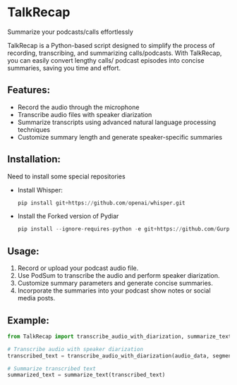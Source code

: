 # TalkRecap
Summarize your podcasts/calls effortlessly

TalkRecap is a Python-based script designed to simplify the process of recording, transcribing, and summarizing calls/podcasts. With TalkRecap, you can easily convert lengthy calls/ podcast episodes into concise summaries, saving you time and effort.

## Features:
- Record the audio through the microphone
- Transcribe audio files with speaker diarization
- Summarize transcripts using advanced natural language processing techniques
- Customize summary length and generate speaker-specific summaries

## Installation:

Need to install some special repositories

- Install Whisper:
  ```python
  pip install git+https://github.com/openai/whisper.git

- Install the Forked version of Pydiar
  ```python
  pip install --ignore-requires-python -e git+https://github.com/Gurpreethgnis/pydiar.git#egg=pydiar

## Usage:
1. Record or upload your podcast audio file.
2. Use PodSum to transcribe the audio and perform speaker diarization.
3. Customize summary parameters and generate concise summaries.
4. Incorporate the summaries into your podcast show notes or social media posts.

## Example:
```python
from TalkRecap import transcribe_audio_with_diarization, summarize_text

# Transcribe audio with speaker diarization
transcribed_text = transcribe_audio_with_diarization(audio_data, segments)

# Summarize transcribed text
summarized_text = summarize_text(transcribed_text)
